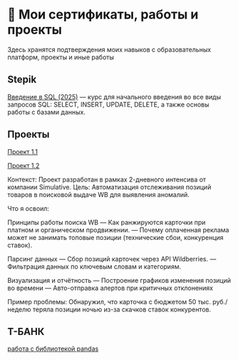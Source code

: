 # 📜 Мои сертификаты, работы и проекты
Здесь хранятся подтверждения моих навыков с образовательных платформ, проекты и иные работы

## Stepik
[Введение в SQL (2025)](сертификаты/А.pdf) — курс для начального введения во все виды запросов SQL: SELECT, INSERT, UPDATE, DELETE, а также основы работы с базами данных.


## Проекты
[Проект 1.1](проекты/"Мониторинг_позиций_ВБ_интенсив_ipynb".ipynb) 

[Проект 1.2](проекты/Определение_дополнительных_параметров_и_работа_с_гео.ipynb)

Контекст:
Проект разработан в рамках 2-дневного интенсива от компании Simulative.
Цель: Автоматизация отслеживания позиций товаров в поисковой выдаче WB для выявления аномалий.

Что я освоил:

Принципы работы поиска WB
— Как ранжируются карточки при платном и органическом продвижении.
— Почему оплаченная реклама может не занимать топовые позиции (технические сбои, конкуренция ставок).

Парсинг данных
— Сбор позиций карточек через API Wildberries.
— Фильтрация данных по ключевым словам и категориям.

Визуализация и отчётность
— Построение графиков изменения позиций во времени 
— Авто-отправка алертов при критичных отклонениях 

Пример проблемы:
Обнаружил, что карточка с бюджетом 50 тыс. руб./неделю теряла позиции ночью из-за скачков ставок конкурентов.

## Т-БАНК
[работа с библиотекой pandas](Т-БАНК/ДЗ_Т_БАНК.ipynb)
